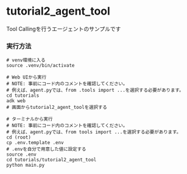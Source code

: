 # tutorial2_agent_tool

Tool Callingを行うエージェントのサンプルです

### 実行方法
```
# venv環境に入る
source .venv/bin/activate

# Web UIから実行
# NOTE: 事前にコード内のコメントを確認してください。
# 例えば、agent.pyでは、from .tools import ...を選択する必要があります。
cd tutorials
adk web
# 画面からtutorial2_agent_toolを選択する

# ターミナルから実行
# NOTE: 事前にコード内のコメントを確認してください。
# 例えば、agent.pyでは、from tools import ...を選択する必要があります。
cd (root)
cp .env.template .env
# .envを自分で用意した値に設定する
source .env
cd tutorials/tutorial2_agent_tool
python main.py
```
